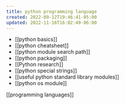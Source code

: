```yaml
---
title: python programming language
created: 2022-09-12T19:46:41-05:00
updated: 2022-11-16T16:02:49-06:00
---
```


- [[python basics]]
- [[python cheatsheet]]
- [[python module search path]]
- [[python packaging]]
- [[Python research]]
- [[python special strings]]
- [[useful python standard library modules]]
- [[python os module]]

[[programming languages]]
